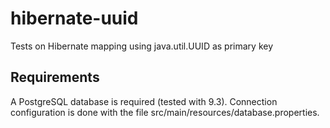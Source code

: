 # hibernate-uuid
Tests on Hibernate mapping using java.util.UUID as primary key

## Requirements
A PostgreSQL database is required (tested with 9.3). Connection configuration is done with the file src/main/resources/database.properties.

